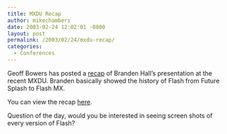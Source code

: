 ```yaml
---
title: MXDU Recap
author: mikechambers
date: 2003-02-24 12:02:01 -0800
layout: post
permalink: /2003/02/24/mxdu-recap/
categories:
  - Conferences
---
```



Geoff Bowers has posted a [recap][1] of Branden Hall&#8217;s presentation at the recent MXDU. Branden basically showed the history of Flash from Future Splash to Flash MX.

You can view the recap [here][1].

Question of the day, would you be interested in seeing screen shots of every version of Flash?

 [1]: http://blog.daemon.com.au/archives/000116.html